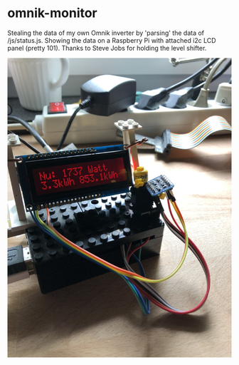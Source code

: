 # omnik-monitor
Stealing the data of my own Omnik inverter by 'parsing' the data of /js/status.js. 
Showing the data on a Raspberry Pi with attached i2c LCD panel (pretty 101).
Thanks to Steve Jobs for holding the level shifter.

![Hardware](images/hardware.jpeg)
